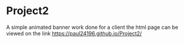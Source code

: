 # Project2
A simple animated banner work done for a client
the html page can be viewed on the link https://paul24196.github.io/Project2/
